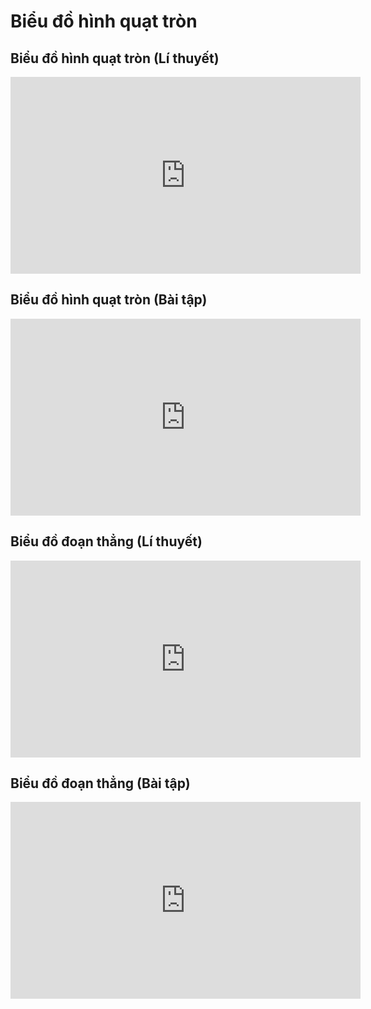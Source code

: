 # Biểu đồ hình quạt tròn

## Biểu đồ hình quạt tròn (Lí thuyết)
<iframe width="560" height="315" src="https://www.youtube.com/embed/_KEW1Ob8VY0?si=8HBvXT-10m1qiWeP" title="YouTube video player" frameborder="0" allow="accelerometer; autoplay; clipboard-write; encrypted-media; gyroscope; picture-in-picture; web-share" referrerpolicy="strict-origin-when-cross-origin" allowfullscreen></iframe>

## Biểu đồ hình quạt tròn (Bài tập)
<iframe width="560" height="315" src="https://www.youtube.com/embed/hjtAfwcZ_O4?si=rj_pGek90ipAlsvi" title="YouTube video player" frameborder="0" allow="accelerometer; autoplay; clipboard-write; encrypted-media; gyroscope; picture-in-picture; web-share" referrerpolicy="strict-origin-when-cross-origin" allowfullscreen></iframe>

## Biểu đồ đoạn thẳng (Lí thuyết)
<iframe width="560" height="315" src="https://www.youtube.com/embed/oToY-eDCzPI?si=da5PtwwywiQ9DVnL" title="YouTube video player" frameborder="0" allow="accelerometer; autoplay; clipboard-write; encrypted-media; gyroscope; picture-in-picture; web-share" referrerpolicy="strict-origin-when-cross-origin" allowfullscreen></iframe>

## Biểu đồ đoạn thẳng (Bài tập)
<iframe width="560" height="315" src="https://www.youtube.com/embed/GOaPSqJ72fI?si=SS3E7sf829fCpO0L" title="YouTube video player" frameborder="0" allow="accelerometer; autoplay; clipboard-write; encrypted-media; gyroscope; picture-in-picture; web-share" referrerpolicy="strict-origin-when-cross-origin" allowfullscreen></iframe>